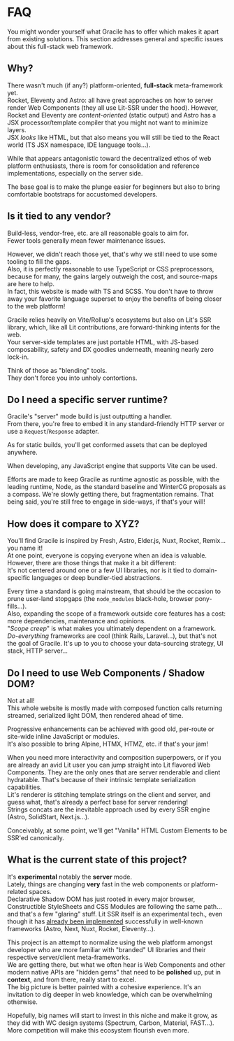 # FAQ

You might wonder yourself what Gracile has to offer which makes it apart from existing solutions. This section addresses general and specific issues about this full-stack web framework.

<section class="cards">

<div class="card"><div class="card-content">

## Why?

There wasn't much (if any?) platform-oriented, **full-stack** meta-framework
yet.  
Rocket, Eleventy and Astro: all have great approaches on how to server render
Web Components (they all use Lit-SSR under the hood). However, Rocket and
Eleventy are _content-oriented_ (static output) and Astro has a JSX
processor/template compiler that you might not want to minimize layers.  
JSX _looks_ like HTML, but that also means you will still be tied to the React
world (TS JSX namespace, IDE language tools…).

While that appears antagonistic toward the decentralized ethos of web platform
enthusiasts, there is room for consolidation and reference implementations,
especially on the server side.

The base goal is to make the plunge easier for beginners but also to bring
comfortable bootstraps for accustomed developers.

</div></div><div class="card"><div class="card-content">

## Is it tied to any vendor?

Build-less, vendor-free, etc. are all reasonable goals to aim for.  
Fewer tools generally mean fewer maintenance issues.

However, we didn't reach those yet, that's why we still need to use some tooling
to fill the gaps.  
Also, it is perfectly reasonable to use TypeScript or CSS preprocessors, because
for many, the gains largely outweigh the cost, and source-maps are here to help.  
In fact, this website is made with TS and SCSS. You don't have to throw away
your favorite language superset to enjoy the benefits of being closer to the web
platform!

Gracile relies heavily on Vite/Rollup's ecosystems but also on Lit's SSR
library, which, like all Lit contributions, are forward-thinking intents for the
web.  
Your server-side templates are just portable HTML, with JS-based composability,
safety and DX goodies underneath, meaning nearly zero lock-in.

Think of those as "blending" tools.  
They don't force you into unholy contortions.

</div></div><div class="card"><div class="card-content">

## Do I need a specific server runtime?

Gracile's "server" mode build is just outputting a handler.  
From there, you're free to embed it in any standard-friendly HTTP server or use
a `Request`/`Response` adapter.

As for static builds, you'll get conformed assets that can be deployed anywhere.

When developing, any JavaScript engine that supports Vite can be used.

Efforts are made to keep Gracile as runtime agnostic as possible, with the
leading runtime, Node, as the standard baseline and WinterCG proposals as a
compass. We're slowly getting there, but fragmentation remains. That being said,
you're still free to engage in side-ways, if that's your will!

</div></div><div class="card"><div class="card-content">

## How does it compare to XYZ?

You'll find Gracile is inspired by Fresh, Astro, Elder.js, Nuxt, Rocket, Remix…
you name it!  
At one point, everyone is copying everyone when an idea is valuable.  
However, there are those things that make it a bit different:  
It's not centered around one or a few UI libraries, nor is it tied to
domain-specific languages or deep bundler-tied abstractions.

Every time a standard is going mainstream, that should be the occasion to prune
user-land stopgaps (the `node_modules` black-hole, browser pony-fills…).  
Also, expanding the scope of a framework outside core features has a cost: more
dependencies, maintenance and opinions.  
"_Scope creep_" is what makes you ultimately dependent on a framework.  
_Do-everything_ frameworks are cool (think Rails, Laravel…), but that's not the
goal of Gracile. It's up to you to choose your data-sourcing strategy, UI stack,
HTTP server…

</div></div><div class="card"><div class="card-content">

## Do I need to use Web Components / Shadow DOM?

Not at all!  
This whole website is mostly made with composed function calls returning
streamed, serialized light DOM, then rendered ahead of time.

Progressive enhancements can be achieved with good old, per-route or site-wide
inline JavaScript or modules.  
It's also possible to bring Alpine, HTMX, HTMZ, etc. if that's your jam!

When you need more interactivity and composition superpowers, or if you are
already an avid Lit user you can jump straight into Lit flavored Web Components.
They are the only ones that are server renderable and client hydratable. That's
because of their intrinsic template serialization capabilities.  
Lit's renderer is stitching template strings on the client and server, and guess
what, that's already a perfect base for server rendering!  
Strings concats are the inevitable approach used by every SSR engine (Astro,
SolidStart, Next.js…).

Conceivably, at some point, we'll get "Vanilla" HTML Custom Elements to be
SSR'ed canonically.

</div></div><div class="card"><div class="card-content">

## What is the current state of this project?

It's **experimental** notably the **server** mode.  
Lately, things are changing **very** fast in the web components or
platform-related spaces.  
Declarative Shadow DOM has just rooted in every major browser, Constructible
StyleSheets and CSS Modules are following the same path… and that's a few
"glaring" stuff. Lit SSR itself is an experimental tech., even though it has
[already been implemented](https://lit.dev/docs/ssr/overview/) successfully in
well-known frameworks (Astro, Next, Nuxt, Rocket, Eleventy…).

This project is an attempt to normalize using the web platform amongst developer
who are more familiar with "branded" UI libraries and their respective
server/client meta-frameworks.  
We are getting there, but what we often hear is Web Components and other modern
native APIs are "hidden gems" that need to be **polished** up, put in
**context**, and from there, really start to excel.  
The big picture is better painted with a cohesive experience. It's an invitation
to dig deeper in web knowledge, which can be overwhelming otherwise.

Hopefully, big names will start to invest in this niche and make it grow, as
they did with WC design systems (Spectrum, Carbon, Material, FAST…).  
More competition will make this ecosystem flourish even more.

</div></div>

</section>

